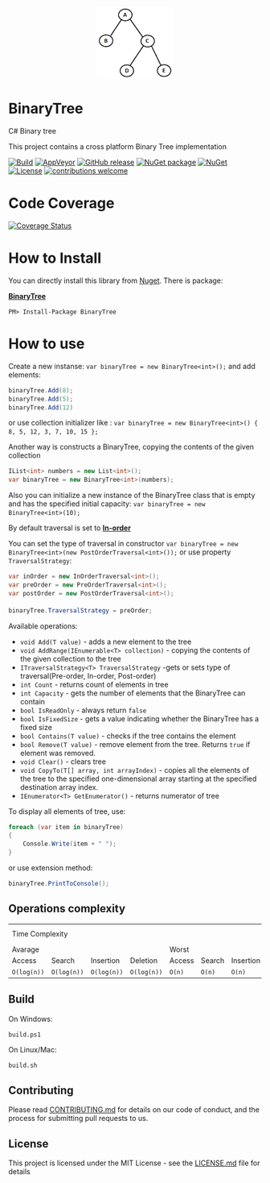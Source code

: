 <p align="center">
  <img src="BinaryTree.png" alt="BinaryTree" width="150"/>
</p>

# BinaryTree

C# Binary tree

This project contains a cross platform Binary Tree implementation

[![Build](https://github.com/Marusyk/BinaryTree/actions/workflows/builds.yml/badge.svg)](https://github.com/Marusyk/BinaryTree/actions/workflows/builds.yml)
[![AppVeyor](https://ci.appveyor.com/api/projects/status/l3kmfu18f4fbmuvu?svg=true)](https://ci.appveyor.com/project/Marusyk/binarytree)
[![GitHub release](https://badge.fury.io/gh/Marusyk%2FBinaryTree.svg)](https://github.com/Marusyk/BinaryTree/releases/tag/v5.2.0)
[![NuGet package](https://badge.fury.io/nu/BinaryTree.svg)](https://www.nuget.org/packages/BinaryTree/)
[![NuGet](https://img.shields.io/nuget/dt/BinaryTree.svg)](https://www.nuget.org/packages/BinaryTree/)
[![License](https://img.shields.io/badge/license-MIT-blue.svg)](https://github.com/Marusyk/BinaryTree/blob/main/LICENSE)
[![contributions welcome](https://img.shields.io/badge/contributions-welcome-brightgreen.svg?style=flat)](https://github.com/Marusyk/BinaryTree/blob/main/CONTRIBUTING.md)

# Code Coverage

[![Coverage Status](https://coveralls.io/repos/github/Marusyk/BinaryTree/badge.svg?branch=main)](https://coveralls.io/github/Marusyk/BinaryTree?branch=main)

# How to Install

You can directly install this library from [Nuget](http://nuget.org). There is package:

**[BinaryTree](https://www.nuget.org/packages/BinaryTree)**

    PM> Install-Package BinaryTree

# How to use

Create a new instanse:
`var binaryTree = new BinaryTree<int>();`
and add elements:

``` csharp
binaryTree.Add(8);
binaryTree.Add(5);
binaryTree.Add(12)
```

or use collection initializer like : `var binaryTree = new BinaryTree<int>() { 8, 5, 12, 3, 7, 10, 15 };`

Another way is constructs a BinaryTree, copying the contents of the given collection

```csharp
IList<int> numbers = new List<int>();
var binaryTree = new BinaryTree<int>(numbers);
```

Also you can initialize a new instance of the BinaryTree class that is empty and has the specified initial capacity:
`var binaryTree = new BinaryTree<int>(10);`

By default traversal is set to [**In-order**](https://en.wikipedia.org/wiki/Tree_traversal#In-order)

You can set the type of traversal in constructor `var binaryTree = new BinaryTree<int>(new PostOrderTraversal<int>());`
or use property `TraversalStrategy`:

```csharp
var inOrder = new InOrderTraversal<int>();
var preOrder = new PreOrderTraversal<int>();
var postOrder = new PostOrderTraversal<int>();

binaryTree.TraversalStrategy = preOrder;
```

Available operations:

- `void Add(T value)` - adds a new element to the tree
- `void AddRange(IEnumerable<T> collection)` - copying the contents of the given collection to the tree
- `ITraversalStrategy<T> TraversalStrategy` -gets or sets type of traversal(Pre-order, In-order, Post-order)
- `int Count` - returns count of elements in tree
- `int Capacity` - gets the number of elements that the BinaryTree can contain
- `bool IsReadOnly` - always return `false`
- `bool IsFixedSize` - gets a value indicating whether the BinaryTree has a fixed size
- `bool Contains(T value)` - checks if the tree contains the element
- `bool Remove(T value)` - remove element from the tree. Returns `true` if element was removed.
- `void Clear()` - clears tree
- `void CopyTo(T[] array, int arrayIndex)` - copies all the elements of the tree to the specified one-dimensional array starting at the specified destination array index.
- `IEnumerator<T> GetEnumerator()` - returns numerator of tree

To display all elements of tree, use:

```csharp
foreach (var item in binaryTree)
{
    Console.Write(item + " ");
}
```

or use extension method:

```csharp
binaryTree.PrintToConsole();
```

## Operations complexity
<table>
        <tr>
            <td colspan=8>Time Complexity</td>
            <td>Space Complexity</td>
        </tr>
        <tr>
            <td colspan=4>Avarage</td>
            <td colspan=4 >Worst</td>
            <td> Worst</td>
        </tr>
        <tr>
            <td>Access</td>
            <td>Search</td>
            <td>Insertion</td>
            <td>Deletion</td>
            <td>Access</td>
            <td>Search</td>
            <td>Insertion</td>
            <td>Deletion</td>
            <td></td>
        </tr>
        <tr>
            <td><code>O(log(n))</code></td>
            <td><code>O(log(n))</code></td>
            <td><code>O(log(n))</code></td>
            <td><code>O(log(n))</code></td>
            <td><code>O(n)</code></td>
            <td><code>O(n)</code></td>
            <td><code>O(n)</code></td>
            <td><code>O(n)</code></td>
            <td><code>O(n)</code></td>
        </tr>
</table>

## Build

On Windows:

```powershel
build.ps1
```

On Linux/Mac:

```bash
build.sh
```

## Contributing

Please read [CONTRIBUTING.md](https://github.com/Marusyk/BinaryTree/blob/main/CONTRIBUTING.md) for details on our code of conduct, and the process for submitting pull requests to us.

## License

This project is licensed under the MIT License - see the [LICENSE.md](https://github.com/Marusyk/BinaryTree/blob/main/LICENSE) file for details
